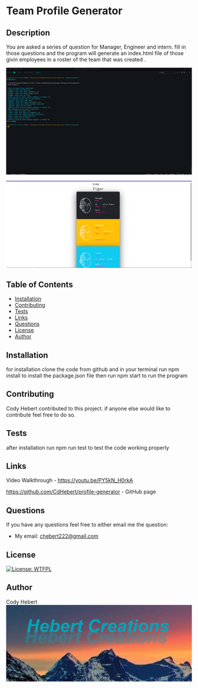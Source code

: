 
# Team Profile Generator

## Description

You are asked a series of question for Manager, Engineer and intern. fill in those questions and the program will generate an index.html file of those givin employees in a roster of the team that was created .

![open_page](./images/application.png)


![open_page](./images/generated-page.png)
## Table of Contents

- [Installation](#installation)
- [Contributing](#contributing)
- [Tests](#test)
- [Links](#links)
- [Questions](#questions)
- [License](#license)
- [Author](#author)

## Installation

for installation clone the code from github and in your terminal run npm install to install the package.json file then run npm start to run the program

## Contributing

Cody Hebert contributed to this project. if anyone else would like to contribute feel free to do so.

## Tests

after installation run npm run test to test the code working properly

## Links
Video Walkthrough - https://youtu.be/PY5kN_H0rkA

https://github.com/CdHebert/profile-generator - GitHub page

## Questions

If you have any questions feel free to either email me the question:

- My email: chebert222@gmail.com

## License

[![License: WTFPL](https://img.shields.io/badge/License-WTFPL-brightgreen.svg)](http://www.wtfpl.net/about/)

## Author

Cody Hebert
![open_page](./images/hebert-creations.png)
